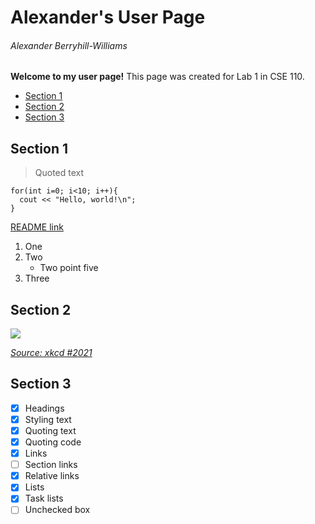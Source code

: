 # Alexander's User Page
###### Alexander Berryhill-Williams

**Welcome to my user page!** This page was created for Lab 1 in CSE 110.

- [Section 1]() 
- [Section 2]()
- [Section 3]()

## Section 1

> Quoted text

```
for(int i=0; i<10; i++){
  cout << "Hello, world!\n";
}
```

[README link](README.md)

1. One
2. Two
   - Two point five
3. Three

## Section 2

![](https://imgs.xkcd.com/comics/software_development.png)

[*Source: xkcd #2021*](https://xkcd.com/2021/)

## Section 3

- [x] Headings
- [x] Styling text
- [x] Quoting text
- [x] Quoting code
- [x] Links
- [ ] Section links
- [x] Relative links
- [x] Lists
- [x] Task lists
- [ ] Unchecked box
